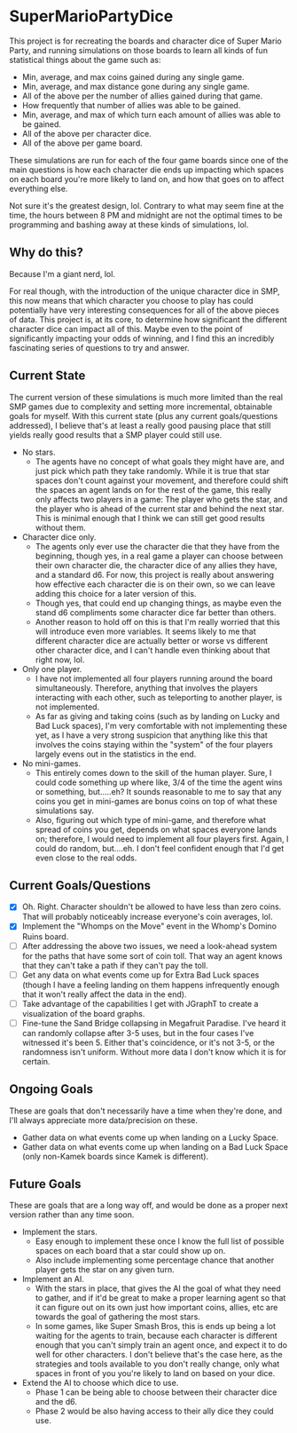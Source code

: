 # SuperMarioPartyDice

This project is for recreating the boards and character dice of Super Mario Party, and running simulations on those boards to learn all kinds of fun statistical things about the game such as:
* Min, average, and max coins gained during any single game.
* Min, average, and max distance gone during any single game.
* All of the above per the number of allies gained during that game.
* How frequently that number of allies was able to be gained.
* Min, average, and max of which turn each amount of allies was able to be gained.
* All of the above per character dice.
* All of the above per game board.

These simulations are run for each of the four game boards since one of the main questions is how each character die ends up impacting which spaces on each board you're more likely to land on, and how that goes on to affect everything else.

Not sure it's the greatest design, lol. Contrary to what may seem fine at the time, the hours between 8 PM and midnight are not the optimal times to be programming and bashing away at these kinds of simulations, lol.

## Why do this?

Because I'm a giant nerd, lol.

For real though, with the introduction of the unique character dice in SMP, this now means that which character you choose to play has could potentially have very interesting consequences for all of the above pieces of data. This project is, at its core, to determine how significant the different character dice can impact all of this. Maybe even to the point of significantly impacting your odds of winning, and I find this an incredibly fascinating series of questions to try and answer.

## Current State

The current version of these simulations is much more limited than the real SMP games due to complexity and setting more incremental, obtainable goals for myself. With this current state (plus any current goals/questions addressed), I believe that's at least a really good pausing place that still yields really good results that a SMP player could still use.

 * No stars. 
    * The agents have no concept of what goals they might have are, and just pick which path they take randomly. While it is true that star spaces don't count against your movement, and therefore could shift the spaces an agent lands on for the rest of the game, this really only affects two players in a game: The player who gets the star, and the player who is ahead of the current star and behind the next star. This is minimal enough that I think we can still get good results without them.
 * Character dice only. 
   * The agents only ever use the character die that they have from the beginning, though yes, in a real game a player can choose between their own character die, the character dice of any allies they have, and a standard d6. For now, this project is really about answering how effective each character die is on their own, so we can leave adding this choice for a later version of this. 
   * Though yes, that could end up changing things, as maybe even the stand d6 compliments some character dice far better than others.
   * Another reason to hold off on this is that I'm really worried that this will introduce even more variables. It seems likely to me that different character dice are actually better or worse vs different other character dice, and I can't handle even thinking about that right now, lol.
 * Only one player. 
   * I have not implemented all four players running around the board simultaneously. Therefore, anything that involves the players interacting with each other, such as teleporting to another player, is not implemented.
   * As far as giving and taking coins (such as by landing on Lucky and Bad Luck spaces), I'm very comfortable with not implementing these yet, as I have a very strong suspicion that anything like this that involves the coins staying within the "system" of the four players largely evens out in the statistics in the end.
 * No mini-games.
   * This entirely comes down to the skill of the human player. Sure, I could code something up where like, 3/4 of the time the agent wins or something, but.....eh? It sounds reasonable to me to say that any coins you get in mini-games are bonus coins on top of what these simulations say.
   * Also, figuring out which type of mini-game, and therefore what spread of coins you get, depends on what spaces everyone lands on; therefore, I would need to implement all four players first. Again, I could do random, but....eh. I don't feel confident enough that I'd get even close to the real odds.
 
## Current Goals/Questions

- [x] Oh. Right. Character shouldn't be allowed to have less than zero coins. That will probably noticeably increase everyone's coin averages, lol. 
- [x] Implement the "Whomps on the Move" event in the Whomp's Domino Ruins board.
- [ ] After addressing the above two issues, we need a look-ahead system for the paths that have some sort of coin toll. That way an agent knows that they can't take a path if they can't pay the toll.
- [ ] Get any data on what events come up for Extra Bad Luck spaces (though I have a feeling landing on them happens infrequently enough that it won't really affect the data in the end).
- [ ] Take advantage of the capabilities I get with JGraphT to create a visualization of the board graphs.
- [ ] Fine-tune the Sand Bridge collapsing in Megafruit Paradise. I've heard it can randomly collapse after 3-5 uses, but in the four cases I've witnessed it's been 5. Either that's coincidence, or it's not 3-5, or the randomness isn't uniform. Without more data I don't know which it is for certain.

## Ongoing Goals

These are goals that don't necessarily have a time when they're done, and I'll always appreciate more data/precision on these.

 * Gather data on what events come up when landing on a Lucky Space.
 * Gather data on what events come up when landing on a Bad Luck Space (only non-Kamek boards since Kamek is different).
 
 ## Future Goals
 
 These are goals that are a long way off, and would be done as a proper next version rather than any time soon.
 
 * Implement the stars.
   * Easy enough to implement these once I know the full list of possible spaces on each board that a star could show up on.
   * Also include implementing some percentage chance that another player gets the star on any given turn.
 * Implement an AI.
   * With the stars in place, that gives the AI the goal of what they need to gather, and if it'd be great to make a proper learning agent so that it can figure out on its own just how important coins, allies, etc are towards the goal of gathering the most stars.
   * In some games, like Super Smash Bros, this is ends up being a lot waiting for the agents to train, because each character is different enough that you can't simply train an agent once, and expect it to do well for other characters. I don't believe that's the case here, as the strategies and tools available to you don't really change, only what spaces in front of you you're likely to land on based on your dice.
 * Extend the AI to choose which dice to use.
   * Phase 1 can be being able to choose between their character dice and the d6.
   * Phase 2 would be also having access to their ally dice they could use.
